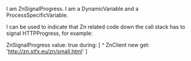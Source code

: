 I am ZnSignalProgress.I am a DynamicVariable and a ProcessSpecificVariable.I can be used to indicate that Zn related code down the call stack has to signal HTTPProgress, for example:ZnSignalProgress 	value: true 	during: [ ^ ZnClient new get: 'http://zn.stfx.eu/zn/small.html' ]